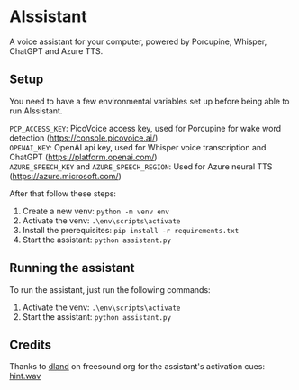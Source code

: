 # AIssistant
A voice assistant for your computer, powered by Porcupine, Whisper, ChatGPT and Azure TTS.

## Setup
You need to have a few environmental variables set up before being able to run AIssistant.

`PCP_ACCESS_KEY`: PicoVoice access key, used for Porcupine for wake word detection (https://console.picovoice.ai/)  
`OPENAI_KEY`: OpenAI api key, used for Whisper voice transcription and ChatGPT (https://platform.openai.com/)  
`AZURE_SPEECH_KEY` and `AZURE_SPEECH_REGION`: Used for Azure neural TTS (https://azure.microsoft.com/)  

After that follow these steps:
1. Create a new venv: `python -m venv env`
2. Activate the venv: `.\env\scripts\activate`
3. Install the prerequisites: `pip install -r requirements.txt`
4. Start the assistant: `python assistant.py`

## Running the assistant
To run the assistant, just run the following commands:

1. Activate the venv: `.\env\scripts\activate`
2. Start the assistant: `python assistant.py`

## Credits
Thanks to [dland](https://freesound.org/people/dland) on freesound.org for the assistant's activation cues: [hint.wav](https://freesound.org/people/dland/sounds/320181/)
